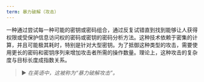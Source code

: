 ```yaml
---
term: 暴力破解（攻击）
---
```


一种通过尝试每一种可能的密钥或密码组合，通过反复试错直到找到能够让人获得权限或受保护信息访问权的密码或密钥的密码分析方法。这种技术依赖于密集的计算，并且可能极其耗时，特别是针对大型密钥。为了抵御这种类型的攻击，需要使用更长的密码和密钥序列来增加攻击者所需的操作数量。理论上，这种攻击的复杂度与目标长度成指数关系。

> ► *在英语中，这被称为“暴力破解攻击”。*